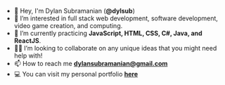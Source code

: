 - 👋 Hey, I'm Dylan Subramanian (<b>@dylsub</b>) 
- 👀 I’m interested in full stack web development, software development, video game creation, and computing.
- 🌱 I’m currently practicing <b>JavaScript, HTML, CSS, C#, Java, and ReactJS</b>.
- 👷‍♂️ I’m looking to collaborate on any unique ideas that you might need help with!
- 📫 How to reach me <b>dylansubramanian@gmail.com</b>
- 💻 You can visit my personal portfolio <b><a href="https://dylsub.me">here</a></b>

<!---
dylsub/dylsub is a ✨ special ✨ repository because its `README.md` (this file) appears on your GitHub profile.
You can click the Preview link to take a look at your changes.
--->
